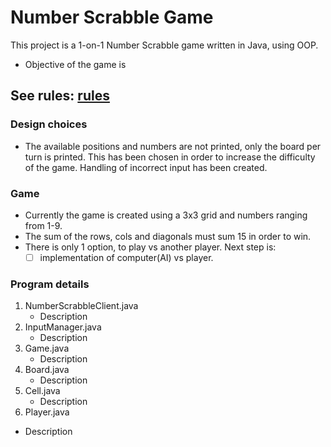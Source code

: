 # Number Scrabble Game
This project is a 1-on-1 Number Scrabble game written in Java, using OOP.
- Objective of the game is 

## See rules: [rules](https://en.wikipedia.org/wiki/Number_Scrabble)


### Design choices
- The available positions and numbers are not printed, only the board per turn is printed. This has been chosen in order to increase the difficulty of the game. Handling of incorrect input has been created.


### Game
- Currently the game is created using a 3x3 grid and numbers ranging from 1-9.
- The sum of the rows, cols and diagonals must sum 15 in order to win.
- There is only 1 option, to play vs another player. 
  Next step is:
   - [ ] implementation of computer(AI) vs player. 

### Program details
1. NumberScrabbleClient.java
   - Description
3. InputManager.java
   - Description
5. Game.java
   - Description
7. Board.java
   - Description
9. Cell.java
   - Description
11. Player.java
   - Description
